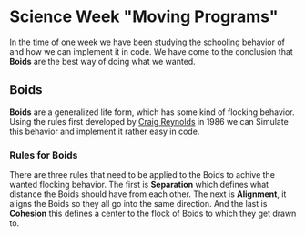 # Science Week "Moving Programs"

In the time of one week we have been studying the schooling behavior of and how we can implement it in code. We have come to the conclusion that **Boids** are the best way of doing what we wanted.

## Boids

**Boids** are a generalized life form, which has some kind of flocking behavior. Using the rules first developed by [Craig Reynolds](<https://en.wikipedia.org/wiki/Craig_Raynolds_(computer_graphics)>) in 1986 we can Simulate this behavior and implement it rather easy in code.

### Rules for Boids

There are three rules that need to be applied to the Boids to achive the wanted flocking behavior.
The first is **Separation** which defines what distance the Boids should have from each other.
The next is **Alignment**, it aligns the Boids so they all go into the same direction.
And the last is **Cohesion** this defines a center to the flock of Boids to which they get drawn to.

